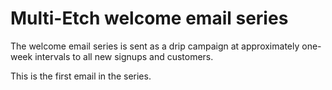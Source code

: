# Multi-Etch welcome email series

The welcome email series is sent as a drip campaign at approximately one-week
intervals to all new signups and customers.

This is the first email in the series.
